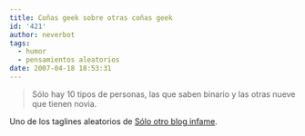 ```yaml
---
title: Coñas geek sobre otras coñas geek
id: '421'
author: neverbot
tags:
  - humor
  - pensamientos aleatorios
date: 2007-04-18 18:53:31
---
```


> Sólo hay 10 tipos de personas, las que saben binario y las otras nueve que tienen novia.

Uno de los taglines aleatorios de [Sólo otro blog infame](http://solo.infames.org/).